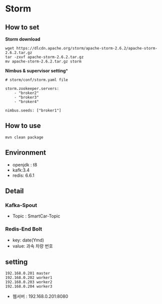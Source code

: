 # Storm

## How to set

**Storm download** 
```
wget https://dlcdn.apache.org/storm/apache-storm-2.6.2/apache-storm-2.6.2.tar.gz
tar -zxvf apache-storm-2.6.2.tar.gz 
mv apache-storm-2.6.2.tar.gz storm
```

**Nimbus & supervisor setting***
```
# storm/conf/storm.yaml file

storm.zookeeper.servers:
    - "broker2"
    - "broker3"
    - "broker4"

nimbus.seeds: ["broker1"]
```

## How to use 
```
mvn clean package

```

## Environment
- openjdk : t8
- kafk:3.4
- redis: 6.6.1

## Detail
### Kafka-Spout
- Topic : SmartCar-Topic
### Redis-End Bolt
- key: date(Ymd)
- value: 과속 차량 번호

## setting

```
192.168.0.201 master
192.168.0.202 worker1
192.168.0.203 worker2
192.168.0.204 worker3
```

- 웹서버 : 192.168.0.201:8080
